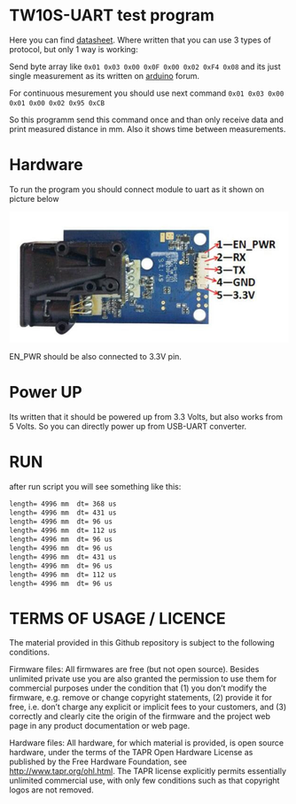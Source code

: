 # TW10S-UART test program

Here you can find [datasheet](./datasheet.pdf). Where written that you can use 3 types of protocol, but only 1 way is working:

Send byte array like ```0x01 0x03 0x00 0x0F 0x00 0x02 0xF4 0x08``` and its just single measurement as its written on [arduino](https://forum.arduino.cc/t/sending-receiving-laser-sensor-data/964759) forum.

For continuous mesurement you should use next command ```0x01 0x03 0x00 0x01 0x00 0x02 0x95 0xCB```

So this programm send this command once and than only receive data and print measured distance in mm.
Also it shows time between measurements.

# Hardware

To run the program you should connect module to uart as it shown on picture below 

![image](./pinout.jpg  "Title")

EN_PWR should be also connected to 3.3V pin.

# Power UP

Its written that it should be powered up from 3.3 Volts, but also works from 5 Volts. So you can directly power up from USB-UART converter.

# RUN

after run script you will see something like this:

```
length= 4996 mm  dt= 368 us
length= 4996 mm  dt= 431 us
length= 4996 mm  dt= 96 us
length= 4996 mm  dt= 112 us
length= 4996 mm  dt= 96 us
length= 4996 mm  dt= 96 us
length= 4996 mm  dt= 431 us
length= 4996 mm  dt= 96 us
length= 4996 mm  dt= 112 us
length= 4996 mm  dt= 96 us

```

# TERMS OF USAGE / LICENCE

The material provided in this Github repository is subject to the following conditions. 

Firmware files: All firmwares are free (but not open source). Besides unlimited private use you are also granted the permission to use them for commercial purposes under the condition that (1) you don’t modify the firmware, e.g. remove or change copyright statements, (2) provide it for free, i.e. don’t charge any explicit or implicit fees to your customers, and (3) correctly and clearly cite the origin of the firmware and the project web page in any product documentation or web page. 

Hardware files: All hardware, for which material is provided, is open source hardware, under the terms of the TAPR Open Hardware License as published by the Free Hardware Foundation, see http://www.tapr.org/ohl.html. The TAPR license explicitly permits essentially unlimited commercial use, with only few conditions such as that copyright logos are not removed.
